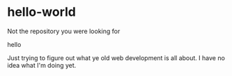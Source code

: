 # hello-world
Not the repository you were looking for

hello

Just trying to figure out what ye old web development is all about. 
I have no idea what I'm doing yet.
